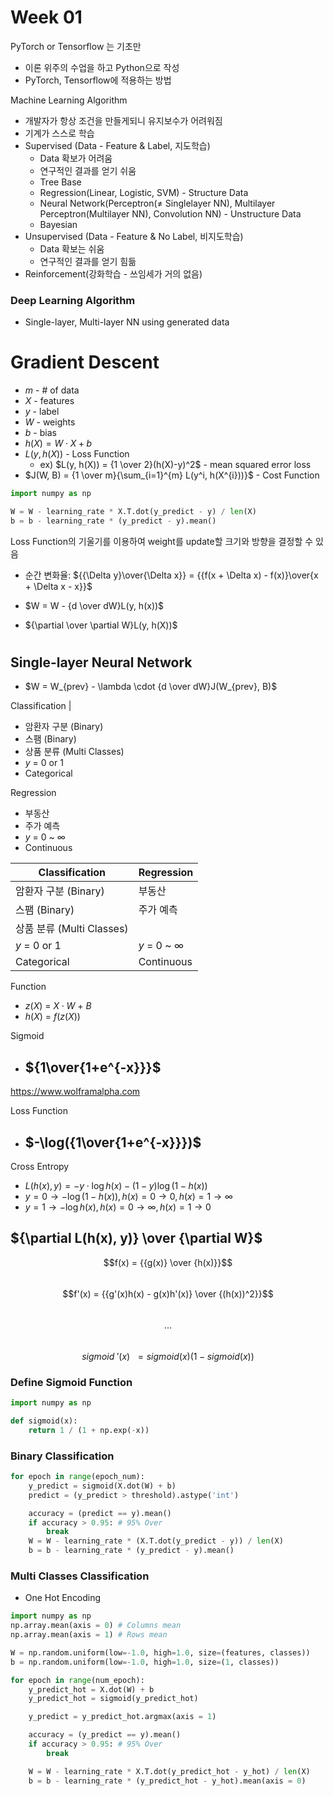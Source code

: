 #
# Week 01
PyTorch or Tensorflow 는 기초만

- 이론 위주의 수업을 하고 Python으로 작성
- PyTorch, Tensorflow에 적용하는 방법

Machine Learning Algorithm

- 개발자가 항상 조건을 만들게되니 유지보수가 어려워짐
- 기계가 스스로 학습
- Supervised (Data - Feature & Label, 지도학습)
    - Data 확보가 어려움
    - 연구적인 결과를 얻기 쉬움
    - Tree Base
    - Regression(Linear, Logistic, SVM) - Structure Data
    - Neural Network(Perceptron($\neq$ Singlelayer NN), Multilayer Perceptron(Multilayer NN), Convolution NN) - Unstructure Data
    - Bayesian
- Unsupervised (Data - Feature & No Label, 비지도학습)
    - Data 확보는 쉬움
    - 연구적인 결과를 얻기 힘듦
- Reinforcement(강화학습 - 쓰임세가 거의 없음)

### Deep Learning Algorithm

- Single-layer, Multi-layer NN using generated data


# Gradient Descent
- $m$ - # of data
- $X$ - features
- $y$ - label
- $W$ - weights
- $b$ - bias
- $h(X) = {W}\cdot{X} + b$
- $L(y, h(X))$ - Loss Function
    - ex) $L(y, h(X)) = {1 \over 2}(h(X)-y)^2$ - mean squared error loss
- $J(W, B) = {1 \over m}{\sum_{i=1}^{m} L(y^i, h(X^{i}))}$ - Cost Function

``` python
import numpy as np

W = W - learning_rate * X.T.dot(y_predict - y) / len(X)
b = b - learning_rate * (y_predict - y).mean()
```

Loss Function의 기울기를 이용하여 weight를 update할 크기와 방향을 결정할 수 있음

- 순간 변화율: ${{\Delta y}\over{\Delta x}} = {{f(x + \Delta x) - f(x)}\over{x + \Delta x - x}}$

- $W = W - {d \over dW}L(y, h(x))$
- ${\partial \over \partial W}L(y, h(X))$



#
## Single-layer Neural Network
- $W = W_{prev} - \lambda \cdot {d \over dW}J(W_{prev}, B)$

Classification | 
- 암환자 구분 (Binary)
- 스팸 (Binary)
- 상품 분류 (Multi Classes)
- $y$ = 0 or 1
- Categorical

Regression
- 부동산
- 주가 예측
- $y$ = $0$ ~ $\infty$
- Continuous

Classification | Regression
---------------|-----------
암환자 구분 (Binary) | 부동산
스팸 (Binary) | 주가 예측
상품 분류 (Multi Classes) |
$y$ = 0 or 1 | $y$ = $0$ ~ $\infty$
Categorical | Continuous

Function
- $z(X)~=~X \cdot W~+~B$
- $h(X)~=~f(z(X)$)


Sigmoid
- ## ${1\over{1+e^{-x}}}$

https://www.wolframalpha.com

Loss Function
- ## $-\log({1\over{1+e^{-x}}})$

Cross Entropy
- $L(h(x), y) = -y \cdot \log h(x) - (1-y)\log(1-h(x))$
- $y=0 \rightarrow -\log(1-h(x)), h(x)=0 \rightarrow 0, h(x) = 1 \rightarrow \infty$
- $y=1 \rightarrow -\log h(x), h(x)=0 \rightarrow \infty, h(x) = 1 \rightarrow 0$

## ${\partial L(h(x), y)} \over {\partial W}$
$$f(x) = {{g(x)} \over {h(x)}}$$
$$~$$
$$f'(x) = {{g'(x)h(x) - g(x)h'(x)} \over {(h(x))^2}}$$
$$~$$
$$...$$
$$~$$
$$sigmoid~'(x)~~=sigmoid(x)(1-sigmoid(x))$$


### Define Sigmoid Function
```python
import numpy as np

def sigmoid(x):
    return 1 / (1 + np.exp(-x))
```

### Binary Classification
``` python
for epoch in range(epoch_num):
    y_predict = sigmoid(X.dot(W) + b)
    predict = (y_predict > threshold).astype('int')

    accuracy = (predict == y).mean()
    if accuracy > 0.95: # 95% Over
        break
    W = W - learning_rate * (X.T.dot(y_predict - y)) / len(X)
    b = b - learning_rate * (y_predict - y).mean()
```


### Multi Classes Classification
- One Hot Encoding


```python
import numpy as np
np.array.mean(axis = 0) # Columns mean
np.array.mean(axis = 1) # Rows mean
```

```python
W = np.random.uniform(low=-1.0, high=1.0, size=(features, classes))
b = np.random.uniform(low=-1.0, high=1.0, size=(1, classes))

for epoch in range(num_epoch):
    y_predict_hot = X.dot(W) + b
    y_predict_hot = sigmoid(y_predict_hot)

    y_predict = y_predict_hot.argmax(axis = 1)

    accuracy = (y_predict == y).mean()
    if accuracy > 0.95: # 95% Over
        break

    W = W - learning_rate * X.T.dot(y_predict_hot - y_hot) / len(X)
    b = b - learning_rate * (y_predict_hot - y_hot).mean(axis = 0)
```